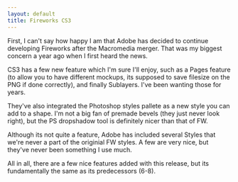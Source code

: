 ```yaml
---
layout: default
title: Fireworks CS3
---
```


First, I can't say how happy I am that Adobe has decided to continue
developing Fireworks after the Macromedia merger. That was my biggest concern
a year ago when I first heard the news.

CS3 has a few new feature which I'm sure I'll enjoy, such as a Pages feature
(to allow you to have different mockups, its supposed to save filesize on the
PNG if done correctly), and finally Sublayers. I've been wanting those for
years.

They've also integrated the Photoshop styles pallete as a new style you can
add to a shape. I'm not a big fan of premade bevels (they just never look
right), but the PS dropshadow tool is definitely nicer than that of FW.

Although its not quite a feature, Adobe has included several Styles that we're
never a part of the originial FW styles. A few are very nice, but they've
never been something I use much.

All in all, there are a few nice features added with this release, but its
fundamentally the same as its predecessors (6-8).
